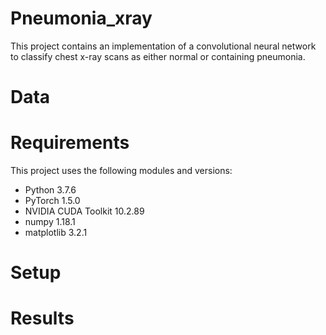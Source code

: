 # Pneumonia_xray
This project contains an implementation of a convolutional neural network to classify chest x-ray scans as either normal or containing pneumonia. 

# Data

# Requirements
This project uses the following modules and versions:
* Python 3.7.6
* PyTorch 1.5.0
* NVIDIA CUDA Toolkit 10.2.89
* numpy 1.18.1
* matplotlib 3.2.1

# Setup

# Results
